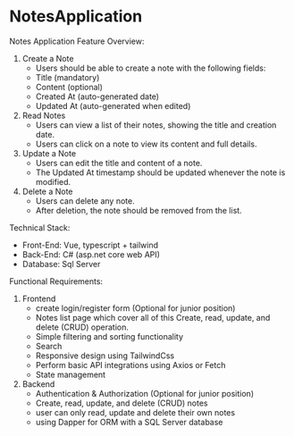 # NotesApplication
Notes Application
Feature Overview:
1. Create a Note
    * Users should be able to create a note with the following fields:
    * Title (mandatory)
    * Content (optional)
    * Created At (auto-generated date)
    * Updated At (auto-generated when edited)
2. Read Notes
    *  Users can view a list of their notes, showing the title and creation date.
    * Users can click on a note to view its content and full details.
3. Update a Note
    * Users can edit the title and content of a note.
    *   The Updated At timestamp should be updated whenever the note is modified.
4. Delete a Note
    * Users can delete any note.
    * After deletion, the note should be removed from the list.

Technical Stack:
- Front-End: Vue, typescript + tailwind
- Back-End: C# (asp.net core web API)
- Database: Sql Server

Functional Requirements:
1. Frontend
    * create login/register form (Optional for junior position)
    * Notes list page which cover all of this Create, read, update, and delete (CRUD) operation.
    * Simple filtering and sorting functionality
    * Search
    * Responsive design using TailwindCss
    * Perform basic API integrations using Axios or Fetch
    * State management
2. Backend
    * Authentication & Authorization (Optional for junior position)
    * Create, read, update, and delete (CRUD) notes
    * user can only read, update and delete their own notes
    * using Dapper for ORM with a SQL Server database